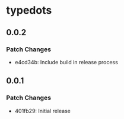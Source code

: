 # typedots

## 0.0.2

### Patch Changes

- e4cd34b: Include build in release process

## 0.0.1

### Patch Changes

- 401fb29: Initial release
